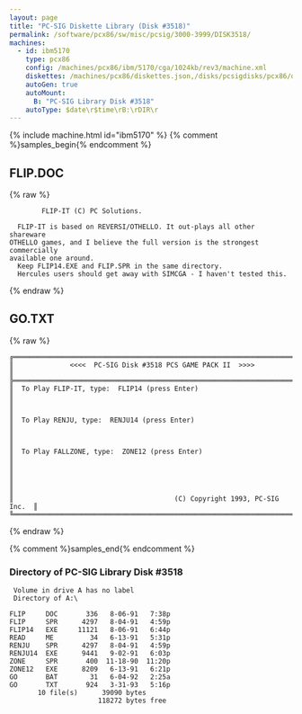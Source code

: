 ```yaml
---
layout: page
title: "PC-SIG Diskette Library (Disk #3518)"
permalink: /software/pcx86/sw/misc/pcsig/3000-3999/DISK3518/
machines:
  - id: ibm5170
    type: pcx86
    config: /machines/pcx86/ibm/5170/cga/1024kb/rev3/machine.xml
    diskettes: /machines/pcx86/diskettes.json,/disks/pcsigdisks/pcx86/diskettes.json
    autoGen: true
    autoMount:
      B: "PC-SIG Library Disk #3518"
    autoType: $date\r$time\rB:\rDIR\r
---
```


{% include machine.html id="ibm5170" %}
{% comment %}samples_begin{% endcomment %}

## FLIP.DOC

{% raw %}
```
        FLIP-IT (C) PC Solutions.

  FLIP-IT is based on REVERSI/OTHELLO. It out-plays all other shareware
OTHELLO games, and I believe the full version is the strongest commercially
available one around.
  Keep FLIP14.EXE and FLIP.SPR in the same directory.
  Hercules users should get away with SIMCGA - I haven't tested this.
```
{% endraw %}

## GO.TXT

{% raw %}
```
╔═════════════════════════════════════════════════════════════════════════╗
║              <<<<  PC-SIG Disk #3518 PCS GAME PACK II  >>>>             ║
╠═════════════════════════════════════════════════════════════════════════╣
║  To Play FLIP-IT, type:  FLIP14 (press Enter)                           ║
║                                                                         ║
║  To Play RENJU, type:  RENJU14 (press Enter)                            ║
║                                                                         ║
║  To Play FALLZONE, type:  ZONE12 (press Enter)                          ║
║                                                                         ║
║                                                                         ║
║                                        (C) Copyright 1993, PC-SIG Inc.  ║
╚═════════════════════════════════════════════════════════════════════════╝
```
{% endraw %}

{% comment %}samples_end{% endcomment %}

### Directory of PC-SIG Library Disk #3518

     Volume in drive A has no label
     Directory of A:\

    FLIP     DOC       336   8-06-91   7:38p
    FLIP     SPR      4297   8-04-91   4:59p
    FLIP14   EXE     11121   8-06-91   6:44p
    READ     ME         34   6-13-91   5:31p
    RENJU    SPR      4297   8-04-91   4:59p
    RENJU14  EXE      9441   9-02-91   6:03p
    ZONE     SPR       400  11-18-90  11:20p
    ZONE12   EXE      8209   6-13-91   6:21p
    GO       BAT        31   6-04-92   2:25a
    GO       TXT       924   3-31-93   5:16p
           10 file(s)      39090 bytes
                          118272 bytes free
